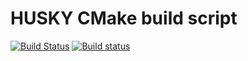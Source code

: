 HUSKY CMake build script
========================

[![Build Status](https://travis-ci.org/askovpen/husky-cmake.svg?branch=master)](https://travis-ci.org/askovpen/husky-cmake)
[![Build status](https://ci.appveyor.com/api/projects/status/3ngw99g2k84o2xvy/branch/master?svg=true)](https://ci.appveyor.com/project/askovpen/husky-cmake)
